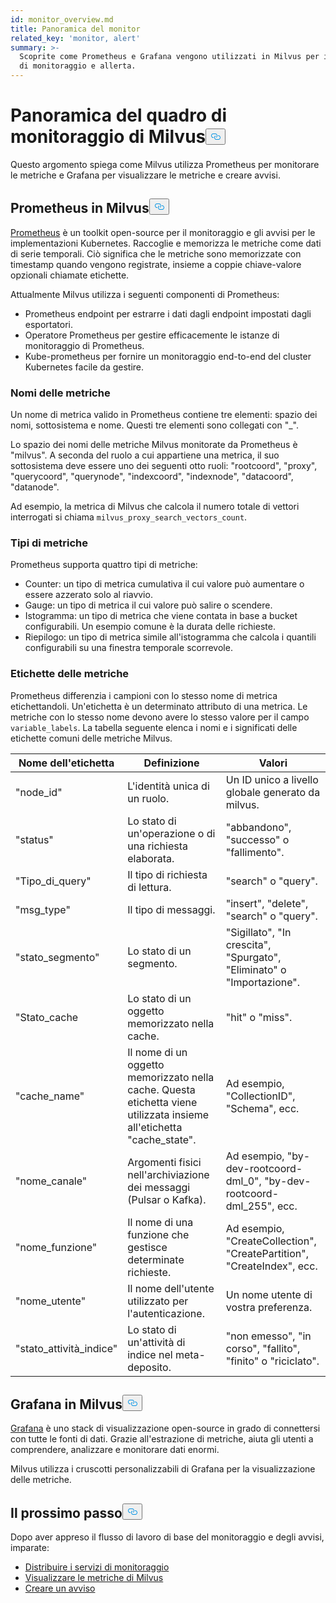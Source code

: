 ```yaml
---
id: monitor_overview.md
title: Panoramica del monitor
related_key: 'monitor, alert'
summary: >-
  Scoprite come Prometheus e Grafana vengono utilizzati in Milvus per i servizi
  di monitoraggio e allerta.
---
```

<h1 id="Milvus-monitoring-framework-overview" class="common-anchor-header">Panoramica del quadro di monitoraggio di Milvus<button data-href="#Milvus-monitoring-framework-overview" class="anchor-icon" translate="no">
      <svg translate="no"
        aria-hidden="true"
        focusable="false"
        height="20"
        version="1.1"
        viewBox="0 0 16 16"
        width="16"
      >
        <path
          fill="#0092E4"
          fill-rule="evenodd"
          d="M4 9h1v1H4c-1.5 0-3-1.69-3-3.5S2.55 3 4 3h4c1.45 0 3 1.69 3 3.5 0 1.41-.91 2.72-2 3.25V8.59c.58-.45 1-1.27 1-2.09C10 5.22 8.98 4 8 4H4c-.98 0-2 1.22-2 2.5S3 9 4 9zm9-3h-1v1h1c1 0 2 1.22 2 2.5S13.98 12 13 12H9c-.98 0-2-1.22-2-2.5 0-.83.42-1.64 1-2.09V6.25c-1.09.53-2 1.84-2 3.25C6 11.31 7.55 13 9 13h4c1.45 0 3-1.69 3-3.5S14.5 6 13 6z"
        ></path>
      </svg>
    </button></h1><p>Questo argomento spiega come Milvus utilizza Prometheus per monitorare le metriche e Grafana per visualizzare le metriche e creare avvisi.</p>
<h2 id="Prometheus-in-Milvus" class="common-anchor-header">Prometheus in Milvus<button data-href="#Prometheus-in-Milvus" class="anchor-icon" translate="no">
      <svg translate="no"
        aria-hidden="true"
        focusable="false"
        height="20"
        version="1.1"
        viewBox="0 0 16 16"
        width="16"
      >
        <path
          fill="#0092E4"
          fill-rule="evenodd"
          d="M4 9h1v1H4c-1.5 0-3-1.69-3-3.5S2.55 3 4 3h4c1.45 0 3 1.69 3 3.5 0 1.41-.91 2.72-2 3.25V8.59c.58-.45 1-1.27 1-2.09C10 5.22 8.98 4 8 4H4c-.98 0-2 1.22-2 2.5S3 9 4 9zm9-3h-1v1h1c1 0 2 1.22 2 2.5S13.98 12 13 12H9c-.98 0-2-1.22-2-2.5 0-.83.42-1.64 1-2.09V6.25c-1.09.53-2 1.84-2 3.25C6 11.31 7.55 13 9 13h4c1.45 0 3-1.69 3-3.5S14.5 6 13 6z"
        ></path>
      </svg>
    </button></h2><p><a href="https://prometheus.io/docs/introduction/overview/">Prometheus</a> è un toolkit open-source per il monitoraggio e gli avvisi per le implementazioni Kubernetes. Raccoglie e memorizza le metriche come dati di serie temporali. Ciò significa che le metriche sono memorizzate con timestamp quando vengono registrate, insieme a coppie chiave-valore opzionali chiamate etichette.</p>
<p>Attualmente Milvus utilizza i seguenti componenti di Prometheus:</p>
<ul>
<li>Prometheus endpoint per estrarre i dati dagli endpoint impostati dagli esportatori.</li>
<li>Operatore Prometheus per gestire efficacemente le istanze di monitoraggio di Prometheus.</li>
<li>Kube-prometheus per fornire un monitoraggio end-to-end del cluster Kubernetes facile da gestire.</li>
</ul>
<h3 id="Metric-names" class="common-anchor-header">Nomi delle metriche</h3><p>Un nome di metrica valido in Prometheus contiene tre elementi: spazio dei nomi, sottosistema e nome. Questi tre elementi sono collegati con &quot;_&quot;.</p>
<p>Lo spazio dei nomi delle metriche Milvus monitorate da Prometheus è &quot;milvus&quot;. A seconda del ruolo a cui appartiene una metrica, il suo sottosistema deve essere uno dei seguenti otto ruoli: &quot;rootcoord&quot;, &quot;proxy&quot;, &quot;querycoord&quot;, &quot;querynode&quot;, &quot;indexcoord&quot;, &quot;indexnode&quot;, &quot;datacoord&quot;, &quot;datanode&quot;.</p>
<p>Ad esempio, la metrica di Milvus che calcola il numero totale di vettori interrogati si chiama <code translate="no">milvus_proxy_search_vectors_count</code>.</p>
<h3 id="Metric-types" class="common-anchor-header">Tipi di metriche</h3><p>Prometheus supporta quattro tipi di metriche:</p>
<ul>
<li>Counter: un tipo di metrica cumulativa il cui valore può aumentare o essere azzerato solo al riavvio.</li>
<li>Gauge: un tipo di metrica il cui valore può salire o scendere.</li>
<li>Istogramma: un tipo di metrica che viene contata in base a bucket configurabili. Un esempio comune è la durata delle richieste.</li>
<li>Riepilogo: un tipo di metrica simile all'istogramma che calcola i quantili configurabili su una finestra temporale scorrevole.</li>
</ul>
<h3 id="Metric-labels" class="common-anchor-header">Etichette delle metriche</h3><p>Prometheus differenzia i campioni con lo stesso nome di metrica etichettandoli. Un'etichetta è un determinato attributo di una metrica. Le metriche con lo stesso nome devono avere lo stesso valore per il campo <code translate="no">variable_labels</code>. La tabella seguente elenca i nomi e i significati delle etichette comuni delle metriche Milvus.</p>
<table>
<thead>
<tr><th>Nome dell'etichetta</th><th>Definizione</th><th>Valori</th></tr>
</thead>
<tbody>
<tr><td>"node_id"</td><td>L'identità unica di un ruolo.</td><td>Un ID unico a livello globale generato da milvus.</td></tr>
<tr><td>"status"</td><td>Lo stato di un'operazione o di una richiesta elaborata.</td><td>&quot;abbandono&quot;, &quot;successo&quot; o &quot;fallimento&quot;.</td></tr>
<tr><td>"Tipo_di_query"</td><td>Il tipo di richiesta di lettura.</td><td>&quot;search&quot; o &quot;query&quot;.</td></tr>
<tr><td>"msg_type"</td><td>Il tipo di messaggi.</td><td>&quot;insert&quot;, &quot;delete&quot;, &quot;search&quot; o &quot;query&quot;.</td></tr>
<tr><td>"stato_segmento"</td><td>Lo stato di un segmento.</td><td>&quot;Sigillato&quot;, &quot;In crescita&quot;, &quot;Spurgato&quot;, &quot;Eliminato&quot; o &quot;Importazione&quot;.</td></tr>
<tr><td>"Stato_cache</td><td>Lo stato di un oggetto memorizzato nella cache.</td><td>&quot;hit&quot; o &quot;miss&quot;.</td></tr>
<tr><td>"cache_name"</td><td>Il nome di un oggetto memorizzato nella cache. Questa etichetta viene utilizzata insieme all'etichetta &quot;cache_state&quot;.</td><td>Ad esempio, &quot;CollectionID&quot;, &quot;Schema&quot;, ecc.</td></tr>
<tr><td>&quot;nome_canale&quot;</td><td>Argomenti fisici nell'archiviazione dei messaggi (Pulsar o Kafka).</td><td>Ad esempio, &quot;by-dev-rootcoord-dml_0&quot;, &quot;by-dev-rootcoord-dml_255&quot;, ecc.</td></tr>
<tr><td>"nome_funzione"</td><td>Il nome di una funzione che gestisce determinate richieste.</td><td>Ad esempio, &quot;CreateCollection&quot;, &quot;CreatePartition&quot;, &quot;CreateIndex&quot;, ecc.</td></tr>
<tr><td>"nome_utente"</td><td>Il nome dell'utente utilizzato per l'autenticazione.</td><td>Un nome utente di vostra preferenza.</td></tr>
<tr><td>"stato_attività_indice"</td><td>Lo stato di un'attività di indice nel meta-deposito.</td><td>&quot;non emesso&quot;, &quot;in corso&quot;, &quot;fallito&quot;, &quot;finito&quot; o &quot;riciclato&quot;.</td></tr>
</tbody>
</table>
<h2 id="Grafana-in-Milvus" class="common-anchor-header">Grafana in Milvus<button data-href="#Grafana-in-Milvus" class="anchor-icon" translate="no">
      <svg translate="no"
        aria-hidden="true"
        focusable="false"
        height="20"
        version="1.1"
        viewBox="0 0 16 16"
        width="16"
      >
        <path
          fill="#0092E4"
          fill-rule="evenodd"
          d="M4 9h1v1H4c-1.5 0-3-1.69-3-3.5S2.55 3 4 3h4c1.45 0 3 1.69 3 3.5 0 1.41-.91 2.72-2 3.25V8.59c.58-.45 1-1.27 1-2.09C10 5.22 8.98 4 8 4H4c-.98 0-2 1.22-2 2.5S3 9 4 9zm9-3h-1v1h1c1 0 2 1.22 2 2.5S13.98 12 13 12H9c-.98 0-2-1.22-2-2.5 0-.83.42-1.64 1-2.09V6.25c-1.09.53-2 1.84-2 3.25C6 11.31 7.55 13 9 13h4c1.45 0 3-1.69 3-3.5S14.5 6 13 6z"
        ></path>
      </svg>
    </button></h2><p><a href="https://grafana.com/docs/grafana/latest/introduction/">Grafana</a> è uno stack di visualizzazione open-source in grado di connettersi con tutte le fonti di dati. Grazie all'estrazione di metriche, aiuta gli utenti a comprendere, analizzare e monitorare dati enormi.</p>
<p>Milvus utilizza i cruscotti personalizzabili di Grafana per la visualizzazione delle metriche.</p>
<h2 id="Whats-next" class="common-anchor-header">Il prossimo passo<button data-href="#Whats-next" class="anchor-icon" translate="no">
      <svg translate="no"
        aria-hidden="true"
        focusable="false"
        height="20"
        version="1.1"
        viewBox="0 0 16 16"
        width="16"
      >
        <path
          fill="#0092E4"
          fill-rule="evenodd"
          d="M4 9h1v1H4c-1.5 0-3-1.69-3-3.5S2.55 3 4 3h4c1.45 0 3 1.69 3 3.5 0 1.41-.91 2.72-2 3.25V8.59c.58-.45 1-1.27 1-2.09C10 5.22 8.98 4 8 4H4c-.98 0-2 1.22-2 2.5S3 9 4 9zm9-3h-1v1h1c1 0 2 1.22 2 2.5S13.98 12 13 12H9c-.98 0-2-1.22-2-2.5 0-.83.42-1.64 1-2.09V6.25c-1.09.53-2 1.84-2 3.25C6 11.31 7.55 13 9 13h4c1.45 0 3-1.69 3-3.5S14.5 6 13 6z"
        ></path>
      </svg>
    </button></h2><p>Dopo aver appreso il flusso di lavoro di base del monitoraggio e degli avvisi, imparate:</p>
<ul>
<li><a href="/docs/it/monitor.md">Distribuire i servizi di monitoraggio</a></li>
<li><a href="/docs/it/visualize.md">Visualizzare le metriche di Milvus</a></li>
<li><a href="/docs/it/alert.md">Creare un avviso</a></li>
</ul>
